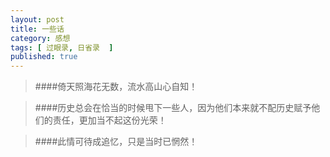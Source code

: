 ```yaml
---
layout: post
title: 一些话
category: 感想
tags: [ 过眼录, 日省录  ]
published: true
---
```


> ####倚天照海花无数，流水高山心自知！


> ####历史总会在恰当的时候甩下一些人，因为他们本来就不配历史赋予他们的责任，更加当不起这份光荣！


> ####此情可待成追忆，只是当时已惘然！